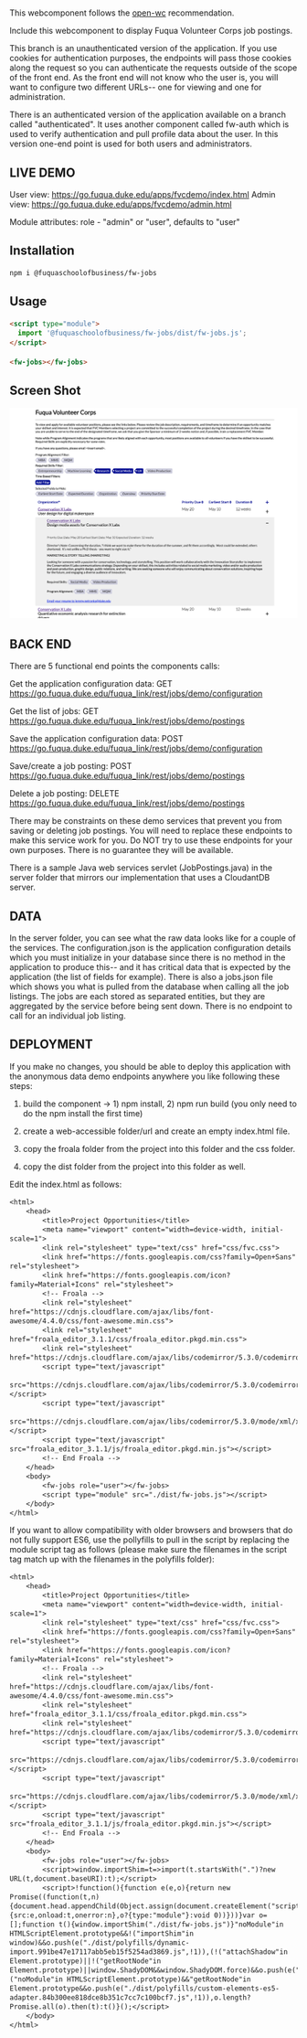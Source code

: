 # <fw-jobs>

This webcomponent follows the [open-wc](https://github.com/open-wc/open-wc) recommendation.

Include this webcomponent to display Fuqua Volunteer Corps job postings.

This branch is an unauthenticated version of the application.  If you use 
cookies for authentication purposes, the endpoints will pass those cookies
along the request so you can authenticate the requests outside of the scope
of the front end.  As the front end will not know who the user is, you will
want to configure two different URLs-- one for viewing and one for administration.

There is an authenticated version of the application available on a branch 
called "authenticated".  It uses another component called fw-auth which is 
used to verify authentication and pull profile data about the user.  In this 
version one-end point is used for both users and administrators.

## LIVE DEMO

User view:  https://go.fuqua.duke.edu/apps/fvcdemo/index.html
Admin view: https://go.fuqua.duke.edu/apps/fvcdemo/admin.html

Module attributes:
 role - "admin" or "user", defaults to "user"

## Installation
```bash
npm i @fuquaschoolofbusiness/fw-jobs
```

## Usage
```html
<script type="module">
  import '@fuquaschoolofbusiness/fw-jobs/dist/fw-jobs.js';
</script>

<fw-jobs></fw-jobs>
```

## Screen Shot
![Screen Shot of Application](./screen_shot.png?inline=true)


## BACK END

There are 5 functional end points the components calls:

Get the application configuration data:
GET https://go.fuqua.duke.edu/fuqua_link/rest/jobs/demo/configuration

Get the list of jobs:
GET https://go.fuqua.duke.edu/fuqua_link/rest/jobs/demo/postings

Save the application configuration data:
POST https://go.fuqua.duke.edu/fuqua_link/rest/jobs/demo/configuration

Save/create a job posting:
POST https://go.fuqua.duke.edu/fuqua_link/rest/jobs/demo/postings

Delete a job posting:
DELETE https://go.fuqua.duke.edu/fuqua_link/rest/jobs/demo/postings


There may be constraints on these demo services that prevent you from 
saving or deleting job postings.   You will need to replace these 
endpoints to make this service work for you.  Do NOT try to use these 
endpoints for your own purposes.  There is no guarantee they will be 
available.

There is a sample Java web services servlet (JobPostings.java)
in the server folder that mirrors our implementation that uses a 
CloudantDB server.

## DATA

In the server folder, you can see what the raw data looks like for a couple
of the services.  The configuration.json is the application configuration
details which you must initialize in your database since there is no method
in the application to produce this-- and it has critical data that is expected
by the application (the list of fields for example).   There is also a 
jobs.json file which shows you what is pulled from the database when calling
all the job listings.   The jobs are each stored as separated entities, but 
they are aggregated by the service before being sent down.   There is no
endpoint to call for an individual job listing.

## DEPLOYMENT

If you make no changes, you should be able to deploy this application with
the anonymous data demo endpoints anywhere you like following these steps:

1) build the component -> 1) npm install, 2) npm run build (you only need to 
do the npm install the first time)

2) create a web-accessible folder/url and create an empty index.html file.

3) copy the froala folder from the project into this folder and the css folder.

4) copy the dist folder from the project into this folder as well.


Edit the index.html  as follows:

    <html>
        <head>
            <title>Project Opportunities</title>
            <meta name="viewport" content="width=device-width, initial-scale=1">
            <link rel="stylesheet" type="text/css" href="css/fvc.css">
            <link href="https://fonts.googleapis.com/css?family=Open+Sans" rel="stylesheet">
            <link href="https://fonts.googleapis.com/icon?family=Material+Icons" rel="stylesheet">
            <!-- Froala -->
            <link rel="stylesheet" href="https://cdnjs.cloudflare.com/ajax/libs/font-awesome/4.4.0/css/font-awesome.min.css">
            <link rel="stylesheet" href="froala_editor_3.1.1/css/froala_editor.pkgd.min.css"> 
            <link rel="stylesheet" href="https://cdnjs.cloudflare.com/ajax/libs/codemirror/5.3.0/codemirror.min.css">
            <script type="text/javascript"
                src="https://cdnjs.cloudflare.com/ajax/libs/codemirror/5.3.0/codemirror.min.js"></script>
            <script type="text/javascript"
                src="https://cdnjs.cloudflare.com/ajax/libs/codemirror/5.3.0/mode/xml/xml.min.js"></script>
            <script type="text/javascript" src="froala_editor_3.1.1/js/froala_editor.pkgd.min.js"></script>
            <!-- End Froala -->         
        </head>
        <body>
            <fw-jobs role="user"></fw-jobs>
            <script type="module" src="./dist/fw-jobs.js"></script>
        </body>
    </html>

If you want to allow compatibility with older browsers and browsers that do not
fully support ES6, use the pollyfills to pull in the script by replacing the module
script tag as follows (please make sure the filenames in the script tag match up
with the filenames in the polyfills folder):

    <html>
        <head>
            <title>Project Opportunities</title>
            <meta name="viewport" content="width=device-width, initial-scale=1">
            <link rel="stylesheet" type="text/css" href="css/fvc.css">
            <link href="https://fonts.googleapis.com/css?family=Open+Sans" rel="stylesheet">
            <link href="https://fonts.googleapis.com/icon?family=Material+Icons" rel="stylesheet">
            <!-- Froala -->
            <link rel="stylesheet" href="https://cdnjs.cloudflare.com/ajax/libs/font-awesome/4.4.0/css/font-awesome.min.css">
            <link rel="stylesheet" href="froala_editor_3.1.1/css/froala_editor.pkgd.min.css"> 
            <link rel="stylesheet" href="https://cdnjs.cloudflare.com/ajax/libs/codemirror/5.3.0/codemirror.min.css">
            <script type="text/javascript"
                src="https://cdnjs.cloudflare.com/ajax/libs/codemirror/5.3.0/codemirror.min.js"></script>
            <script type="text/javascript"
                src="https://cdnjs.cloudflare.com/ajax/libs/codemirror/5.3.0/mode/xml/xml.min.js"></script>
            <script type="text/javascript" src="froala_editor_3.1.1/js/froala_editor.pkgd.min.js"></script>
            <!-- End Froala -->         
        </head>
        <body>
            <fw-jobs role="user"></fw-jobs>
            <script>window.importShim=t=>import(t.startsWith(".")?new URL(t,document.baseURI):t);</script>
            <script>!function(){function e(e,o){return new Promise((function(t,n){document.head.appendChild(Object.assign(document.createElement("script"),{src:e,onload:t,onerror:n},o?{type:"module"}:void 0))}))}var o=[];function t(){window.importShim("./dist/fw-jobs.js")}"noModule"in HTMLScriptElement.prototype&&!("importShim"in window)&&o.push(e("./dist/polyfills/dynamic-import.991be47e17117abb5eb15f5254ad3869.js",!1)),(!("attachShadow"in Element.prototype)||!("getRootNode"in Element.prototype)||window.ShadyDOM&&window.ShadyDOM.force)&&o.push(e("./dist/polyfills/webcomponents.6954abecfe8b165751e6bc9b0af6c639.js",!1)),!("noModule"in HTMLScriptElement.prototype)&&"getRootNode"in Element.prototype&&o.push(e("./dist/polyfills/custom-elements-es5-adapter.84b300ee818dce8b351c7cc7c100bcf7.js",!1)),o.length?Promise.all(o).then(t):t()}();</script>
        </body>
    </html>

